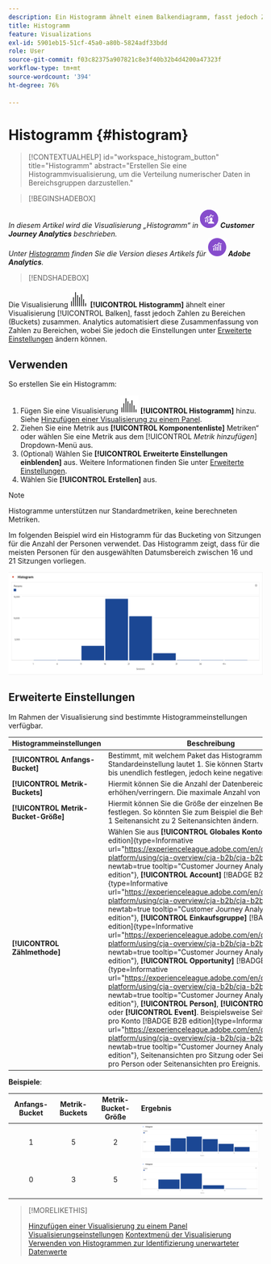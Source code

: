 ```yaml
---
description: Ein Histogramm ähnelt einem Balkendiagramm, fasst jedoch Zahlen zu Bereichen (Behältern) zusammen.
title: Histogramm
feature: Visualizations
exl-id: 5901eb15-51cf-45a0-a80b-5824adf33bdd
role: User
source-git-commit: f03c82375a907821c8e3f40b32b4d4200a47323f
workflow-type: tm+mt
source-wordcount: '394'
ht-degree: 76%

---
```


# Histogramm {#histogram}

<!-- markdownlint-disable MD034 -->

>[!CONTEXTUALHELP]
>id="workspace_histogram_button"
>title="Histogramm"
>abstract="Erstellen Sie eine Histogrammvisualisierung, um die Verteilung numerischer Daten in Bereichsgruppen darzustellen."

<!-- markdownlint-enable MD034 -->


>[!BEGINSHADEBOX]

_In diesem Artikel wird die Visualisierung „Histogramm“ in_ ![CustomerJourneyAnalytics](/help/assets/icons/CustomerJourneyAnalytics.svg) _**Customer Journey Analytics** beschrieben._<br/>_Unter [Histogramm](https://experienceleague.adobe.com/de/docs/analytics/analyze/analysis-workspace/visualizations/histogram) finden Sie die Version dieses Artikels für_ ![AdobeAnalytics](/help/assets/icons/AdobeAnalytics.svg) _**Adobe Analytics**._

>[!ENDSHADEBOX]


Die Visualisierung ![Histogram](/help/assets/icons/Histogram.svg) **[!UICONTROL Histogramm]** ähnelt einer Visualisierung [!UICONTROL Balken], fasst jedoch Zahlen zu Bereichen (Buckets) zusammen. Analytics automatisiert diese Zusammenfassung von Zahlen zu Bereichen, wobei Sie jedoch die Einstellungen unter [Erweiterte Einstellungen](#advanced-settings) ändern können.

## Verwenden

So erstellen Sie ein Histogramm:

1. Fügen Sie eine Visualisierung ![Histogram](/help/assets/icons/Histogram.svg) **[!UICONTROL Histogramm]** hinzu. Siehe [Hinzufügen einer Visualisierung zu einem Panel](freeform-analysis-visualizations.md#add-visualizations-to-a-panel).
1. Ziehen Sie eine Metrik aus **[!UICONTROL Komponentenliste]** Metriken“ oder wählen Sie eine Metrik aus dem [!UICONTROL *Metrik hinzufügen*] Dropdown-Menü aus.
1. (Optional) Wählen Sie **[!UICONTROL Erweiterte Einstellungen einblenden]** aus. Weitere Informationen finden Sie unter [Erweiterte Einstellungen](#advanced-settings).
1. Wählen Sie **[!UICONTROL Erstellen]** aus.

>[!NOTE]
>
>Histogramme unterstützen nur Standardmetriken, keine berechneten Metriken.

Im folgenden Beispiel wird ein Histogramm für das Bucketing von Sitzungen für die Anzahl der Personen verwendet. Das Histogramm zeigt, dass für die meisten Personen für den ausgewählten Datumsbereich zwischen 16 und 21 Sitzungen vorliegen.

![Histogramm](assets/histogram.png)

## Erweiterte Einstellungen

Im Rahmen der Visualisierung sind bestimmte Histogrammeinstellungen verfügbar.

| Histogrammeinstellungen | Beschreibung |
|---|---|
| **[!UICONTROL Anfangs-Bucket]** | Bestimmt, mit welchem Paket das Histogramm beginnt. Die Standardeinstellung lautet 1. Sie können Startwerte von null bis unendlich festlegen, jedoch keine negativen Zahlen. |
| **[!UICONTROL Metrik-Buckets]** | Hiermit können Sie die Anzahl der Datenbereiche (Buckets) erhöhen/verringern. Die maximale Anzahl von Buckets ist 50. |
| **[!UICONTROL Metrik-Bucket-Größe]** | Hiermit können Sie die Größe der einzelnen Behälter festlegen. So könnten Sie zum Beispiel die Behältergröße von 1 Seitenansicht zu 2 Seitenansichten ändern. |
| **[!UICONTROL Zählmethode]** | Wählen Sie aus **[!UICONTROL Globales Konto]** [!BADGE B2B edition]{type=Informative url="https://experienceleague.adobe.com/en/docs/analytics-platform/using/cja-overview/cja-b2b/cja-b2b-edition" newtab=true tooltip="Customer Journey Analytics B2B edition"}, **[!UICONTROL Account]** [!BADGE B2B edition]{type=Informative url="https://experienceleague.adobe.com/en/docs/analytics-platform/using/cja-overview/cja-b2b/cja-b2b-edition" newtab=true tooltip="Customer Journey Analytics B2B edition"}, **[!UICONTROL Einkaufsgruppe]** [!BADGE B2B edition]{type=Informative url="https://experienceleague.adobe.com/en/docs/analytics-platform/using/cja-overview/cja-b2b/cja-b2b-edition" newtab=true tooltip="Customer Journey Analytics B2B edition"}, **[!UICONTROL Opportunity]** [!BADGE B2B edition]{type=Informative url="https://experienceleague.adobe.com/en/docs/analytics-platform/using/cja-overview/cja-b2b/cja-b2b-edition" newtab=true tooltip="Customer Journey Analytics B2B edition"}, **[!UICONTROL Person]**, **[!UICONTROL Sitzung]** oder **[!UICONTROL Event]**. Beispielsweise Seitenansichten pro Konto [!BADGE B2B edition]{type=Informative url="https://experienceleague.adobe.com/en/docs/analytics-platform/using/cja-overview/cja-b2b/cja-b2b-edition" newtab=true tooltip="Customer Journey Analytics B2B edition"}, Seitenansichten pro Sitzung oder Seitenansichten pro Person oder Seitenansichten pro Ereignis. |

<!--Russ or Meike - Check Hit Type link above. -->

**Beispiele**:

| Anfangs-Bucket | Metrik-Buckets | Metrik-Bucket-Größe | Ergebnis |
|:----:|:--:|:--:|:--|
| 1 | 5 | 2 | ![Histogramm, Anfangs-Bucket 1, Metrik-Buckets 5, Metrik-Bucket-Größe 2](assets/histogram-1-5-2.png) |
| 0 | 3 | 5 | ![Histogramm, Anfangs-Bucket 0, Metrik-Buckets 3, Metrik-Bucket-Größe 5](assets/histogram-0-3-5.png) |

>[!MORELIKETHIS]
>
>[Hinzufügen einer Visualisierung zu einem Panel](/help/analysis-workspace/visualizations/freeform-analysis-visualizations.md#add-visualizations-to-a-panel)
>[Visualisierungseinstellungen](/help/analysis-workspace/visualizations/freeform-analysis-visualizations.md#settings)
>[Kontextmenü der Visualisierung](/help/analysis-workspace/visualizations/freeform-analysis-visualizations.md#context-menu)
>[Verwenden von Histogrammen zur Identifizierung unerwarteter Datenwerte](https://experienceleaguecommunities.adobe.com/t5/adobe-analytics-blogs/using-histograms-to-identify-unexpected-data-values/ba-p/596168)

